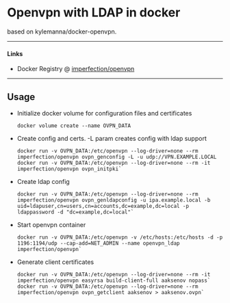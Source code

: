 # Openvpn with LDAP in docker      

based on kylemanna/docker-openvpn.
___

#### Links
* Docker Registry @ [imperfection/openvpn](https://hub.docker.com/r/imperfection/openvpn/)
___
      
## Usage

* Initialize docker volume for configuration files and certificates
      
      docker volume create --name OVPN_DATA
	
* Create config and certs. -L param creates config with ldap support
      
      docker run -v OVPN_DATA:/etc/openvpn --log-driver=none --rm imperfection/openvpn ovpn_genconfig -L -u udp://VPN.EXAMPLE.LOCAL
      docker run -v OVPN_DATA:/etc/openvpn --log-driver=none --rm -it imperfection/openvpn ovpn_initpki`

* Create ldap config
      
      docker run -v OVPN_DATA:/etc/openvpn --log-driver=none --rm imperfection/openvpn ovpn_genldapconfig -u ipa.example.local -b uid=ldapuser,cn=users,cn=accounts,dc=example,dc=local -p ldappassword -d "dc=example,dc=local"`

* Start openvpn container
      
      docker run -v OVPN_DATA:/etc/openvpn -v /etc/hosts:/etc/hosts -d -p 1196:1194/udp --cap-add=NET_ADMIN --name openvpn_ldap imperfection/openvpn`

* Generate client certificates
      
      docker run -v OVPN_DATA:/etc/openvpn --log-driver=none --rm -it imperfection/openvpn easyrsa build-client-full aaksenov nopass`
      docker run -v OVPN_DATA:/etc/openvpn --log-driver=none --rm imperfection/openvpn ovpn_getclient aaksenov > aaksenov.ovpn`

